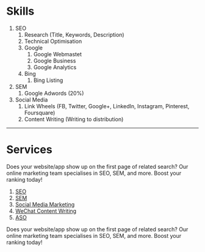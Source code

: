 # Skills

1. SEO
    1. Research (Title, Keywords, Description)
    1. Technical Optimisation
    1. Google
        1. Google Webmastet
        1. Google Business
        1. Google Analytics
    1. Bing
        1. Bing Listing
1. SEM
    1. Google Adwords (20%)
1. Social Media
    1. Link Wheels (FB, Twitter, Google+, LinkedIn, Instagram, Pinterest, Foursquare)
    1. Content Writing (Writing to distribution)

---

# Services

Does your website/app show up on the first page of related search? Our online marketing team specialises in SEO, SEM, and more. Boost your ranking today!

1. [SEO](seo.md)
1. [SEM](sem.md)
1. [Social Media Marketing](social-media-marketing.md)
1. [WeChat Content Writing](wechat-content-writing.md)
1. [ASO](aso.md)

Does your website/app show up on the first page of related search? Our online marketing team specialises in SEO, SEM, and more. Boost your ranking today!